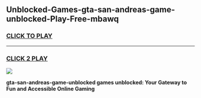 
## Unblocked-Games-gta-san-andreas-game-unblocked-Play-Free-mbawq
<h3>
<a href="https://premium76.site?title=gta-san-andreas-game-unblocked&ref=23A">CLICK TO PLAY</a></h3>
<hr>

<h3>
<a href="https://premium76.site?title=gta-san-andreas-game-unblocked&ref=23A">CLICK 2 PLAY</a>
  
</h3>

<a href="https://premium76.site?title=gta-san-andreas-game-unblocked&ref=23A"><img src="https://clearcache.store/games.png"></a>


**gta-san-andreas-game-unblocked games unblocked: Your Gateway to Fun and Accessible Online Gaming**
